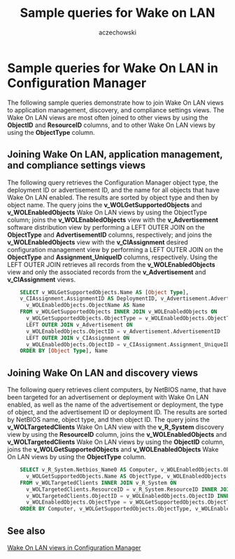 ﻿---
title: Sample queries for Wake on LAN
titleSuffix: Configuration Manager
description: Sample queries that show how to join Wake On LAN views to application management, discovery, and compliance settings views.
ms.date: 04/30/2019
ms.prod: configuration-manager
ms.technology: configmgr-sdk
ms.topic: conceptual


ms.assetid: 8a1dcdff-9578-447c-b3cf-3c72166bf7cc
author: aczechowski
ms.author: aaroncz
manager: dougeby
---

# Sample queries for Wake On LAN in Configuration Manager

The following sample queries demonstrate how to join Wake On LAN views to application management, discovery, and compliance settings views. The Wake On LAN views are most often joined to other views by using the **ObjectID** and **ResourceID** columns, and to other Wake On LAN views by using the **ObjectType** column.

## Joining Wake On LAN, application management, and compliance settings views

The following query retrieves the Configuration Manager object type, the deployment ID or advertisement ID, and the name for all objects that have Wake On LAN enabled. The results are sorted by object type and then by object name. The query joins the **v_WOLGetSupportedObjects** and **v_WOLEnabledObjects** Wake On LAN views by using the ObjectType column; joins the **v_WOLEnabledObjects** view with the **v_Advertisement** software distribution view by performing a LEFT OUTER JOIN on the **ObjectType** and **AdvertisementID** columns, respectively; and joins the **v_WOLEnabledObjects** view with the **v_CIAssignment** desired configuration management view by performing a LEFT OUTER JOIN on the **ObjectType** and **Assignment_UniqueID** columns, respectively. Using the LEFT OUTER JOIN retrieves all records from the **v_WOLEnabledObjects** view and only the associated records from the **v_Advertisement** and **v_CIAssignment** views.

```sql
    SELECT v_WOLGetSupportedObjects.Name AS [Object Type], 
    v_CIAssignment.AssignmentID AS DeploymentID, v_Advertisement.AdvertisementID 
      v_WOLEnabledObjects.ObjectName AS Name 
    FROM v_WOLGetSupportedObjects INNER JOIN v_WOLEnabledObjects ON 
      v_WOLGetSupportedObjects.ObjectType = v_WOLEnabledObjects.ObjectType 
      LEFT OUTER JOIN v_Advertisement ON 
      v_WOLEnabledObjects.ObjectID = v_Advertisement.AdvertisementID 
      LEFT OUTER JOIN v_CIAssignment ON 
      v_WOLEnabledObjects.ObjectID = v_CIAssignment.Assignment_UniqueID 
    ORDER BY [Object Type], Name 
```

## Joining Wake On LAN and discovery views

The following query retrieves client computers, by NetBIOS name, that have been targeted for an advertisement or deployment with Wake On LAN enabled, as well as the name of the advertisement or deployment, the type of object, and the advertisement ID or deployment ID. The results are sorted by NetBIOS name, object type, and then object ID. The query joins the **v_WOLTargetedClients** Wake On LAN view with the **v_R_System** discovery view by using the **ResourceID** column, joins the **v_WOLEnabledObjects** and **v_WOLTargetedClients** Wake On LAN views by using the **ObjectID** column, joins the **v_WOLGetSupportedObjects** and **v_WOLEnabledObjects** Wake On LAN views by using the **ObjectType** column.

```sql
    SELECT v_R_System.Netbios_Name0 AS Computer, v_WOLEnabledObjects.ObjectName, 
      v_WOLGetSupportedObjects.Name AS ObjectType, v_WOLEnabledObjects.ObjectID 
    FROM v_WOLTargetedClients INNER JOIN v_R_System ON 
      v_WOLTargetedClients.ResourceID = v_R_System.ResourceID INNER JOIN v_WOLEnabledObjects ON 
      v_WOLTargetedClients.ObjectID = v_WOLEnabledObjects.ObjectID INNER JOIN v_WOLGetSupportedObjects ON 
      v_WOLEnabledObjects.ObjectType = v_WOLGetSupportedObjects.ObjectType 
    ORDER BY Computer, v_WOLGetSupportedObjects.ObjectType, v_WOLEnabledObjects.ObjectID 
```

## See also

[Wake On LAN views in Configuration Manager](wake-lan-views-configuration-manager.md)